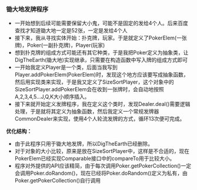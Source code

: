### 锄大地发牌程序

- 一开始想到后续可能需要保留大小鬼，可能不是固定的发给4个人。后来百度查找才知道锄大地一定是52张，一定是发给4个人
- 接下来，我从寻找实体开始：扑克牌，玩家。于是就定义了PokerElem(一张牌)，Poker(一副扑克牌)，Player(玩家)
- 想到扑克牌的组成方式可能还有其它种类，于是我把Poker定义为抽象类，让DigTheEarth(锄大地)实现继承，只需要在构造函数中写入牌的组成方式即可
- 一开始我定义Player是一个类，后面当我写到Player.addPokerElem(PokerElem)时，发现这个地方应该要写成抽象函数，然后用实现类来实现，于是我又定义了SizeSortPlayer，这个对象中的SizeSortPlayer.addPokerElem会在收到一张牌时，会自动地按照A,2,3,4,5...J,Q,K大小顺序插入。
- 接下来就开始定义发牌程序，我在定义这个类时，发现Dealer.deal()需要逻辑处理，于是就将其定义为抽象函数，然后我定义一个常规发牌器CommonDealer来实现，使用4个人轮流发牌的方式，循环13次便可完成。

**优化结构：**
- 由于此程序只用于锄大地发牌，所以DigTheEarth已经删除。
- 对于对象的大小比较，原来是放在SizeSortPlayer中，这样是不合适的，现在PokerElem已经实现Comparable接口中的compareTo用于比较大小。
- 程序对外提供的API应该精简，由于每次调用Poker.getPokerCollection()一定会调用Poker.doRandom()，现在已经将Poker.doRandom()定义为私有，由Poker.getPokerCollection()自行调用
